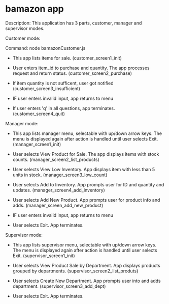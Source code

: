 # bamazon app

Description: This application has 3 parts, customer, manager and supervisor modes.

Customer mode:

Command: node bamazonCustomer.js

* This app lists items for sale.
(customer_screen1_init)

* User enters item_id to purchase and quantity.  The app processes request and return status.
(customer_screen2_purchase)

* If item quantity is not sufficent, user got notified
(customer_screen3_insufficient)

* IF user enters invalid input, app returns to menu

* If user enters 'q' in all questions, app terminates.
(customer_screen4_quit)



Manager mode:

* This app lists manager menu, selectable with up/down arrow keys.  The menu is displayed again after action is handled until user selects Exit.
(manager_screen1_init)

* User selects View Product for Sale.  The app displays items with stock counts.
(manager_screen2_list_products)

* User selects View Low Inventory. App displays item with less than 5 units in stock.
(manager_screen3_low_count)

* User selects Add to Inventory.  App prompts user for ID and quantity and updates.
(manager_screen4_add_inventory)

* User selects Add New Product. App prompts user for product info and adds.
(manager_screen_add_new_product)

* IF user enters invalid input, app returns to menu

* User selects Exit. App terminates.



Supervisor mode:

* This app lists supervisor menu, selectable with up/down arrow keys.  The menu is displayed again after action is handled until user selects Exit.
(supervisor_screen1_init)

* User selects View Product Sale by Department. App displays products grouped by departments.
(supervisor_screen2_list_produts)

* User selects Create New Department.  App prompts user into and adds department.
(supervisor_screen3_add_dept)

* User selects Exit. App terminates.